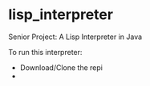 # lisp_interpreter
Senior Project: A Lisp Interpreter in Java

To run this interpreter:
<ul>
<li> Download/Clone the repi
<li>
</ul>
